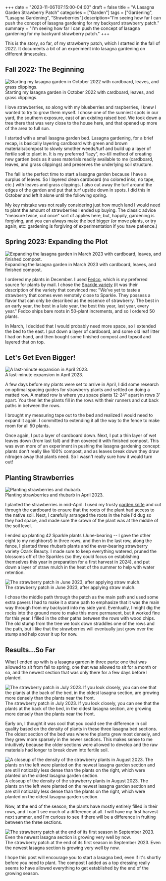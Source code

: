 +++
date = "2023-11-06T07:15:00-04:00"
draft = false
title = "A Lasagna Garden Strawberry Patch"
categories = ["Garden"]
tags = ["Gardening", "Lasagna Gardening", "Strawberries"]
description="I'm seeing how far I can push the concept of lasagna gardening for my backyard strawberry patch."
summary = "I'm seeing how far I can push the concept of lasagna gardening for my backyard strawberry patch."
+++

This is the story, so far, of my strawberry patch, which I started in the fall of 2022. It documents a bit of an experiment into lasagna gardening on different timescales.

## Fall 2022: The Beginning

<div class="text-center inline-image-container content-container-expanded">
  <img src="./fall-2022-lasagna-garden.jpg" alt="Starting my lasagna garden in October 2022 with cardboard, leaves, and grass clippings." class="img-responsive img-center"></img>
  <div class="caption-container">
    <div class="inline-image-caption">Starting my lasagna garden in October 2022 with cardboard, leaves, and grass clippings.</div>
  </div>
</div>

I love strawberries, so along with my blueberries and raspberries, I knew I wanted to try to grow them myself. I chose one of the sunniest spots in our yard, the southern exposure, east of an existing raised bed. We took down a tree there that was very close to the house here, and that opened up more of the area to full sun.

I started with a small lasagna garden bed. Lasagna gardening, for a brief recap, is basically layering cardboard with green and brown materials/compost to slowly smother weeds/turf and build up a layer of fertile soil to plant in. It is my preferred "lazy", no-till method of creating new garden beds as it uses materials readily available to me (cardboard, leaves, and grass clippings) and preserves the underlying soil structure.

The fall is the perfect time to start a lasagna garden because I have a surplus of leaves. So I layered clean cardboard (no colored inks, no tape, etc.) with leaves and grass clippings. I also cut away the turf around the edges of the garden and put that turf upside down in spots. I did this in October and left it alone until the following spring.

My key mistake was not really considering just how much land I would need to plant the amount of strawberries I ended up buying. The classic advice "measure twice, cut once" sort of applies here, but, happily, gardening is forgiving, and you can always make the bed bigger (or move plants, or try again, etc: gardening is forgiving of experimentation if you have patience.)

## Spring 2023: Expanding the Plot

<div class="text-center inline-image-container content-container-expanded">
  <img src="./march-2023-lasagna-garden.jpg" alt="Expanding the lasagna garden in March 2023 with cardboard, leaves, and finished compost." class="img-responsive img-center"></img>
  <div class="caption-container">
    <div class="inline-image-caption">Expanding the lasagna garden in March 2023 with cardboard, leaves, and finished compost.</div>
  </div>
</div>

I ordered my plants in December. I used [Fedco](https://fedcoseeds.com/), which is my preferred source for plants by mail. I chose the [Sparkle variety](https://fedcoseeds.com/trees/sparkle-june-bearing-strawberry-385) (it was their description of the variety that convinced me: "We’ve yet to taste a strawberry that comes even remotely close to Sparkle. They possess a flavor that can only be described as the essence of strawberry. The best in an early year, the best in a late year, the best this year, last year, every year." Fedco ships bare roots in 50-plant increments, and so I ordered 50 plants.

In March, I decided that I would probably need more space, so I extended the bed to the east. I put down a layer of cardboard, and some old leaf litter I had on hand, and then bought some finished compost and topsoil and layered that on top.

## Let's Get Even Bigger!

<div class="text-center inline-image-container content-container-expanded">
  <img src="./april-2023-lasagna-garden.jpg" alt="A last-minute expansion in April 2023." class="img-responsive img-center"></img>
  <div class="caption-container">
    <div class="inline-image-caption">A last-minute expansion in April 2023.</div>
  </div>
</div>

A few days before my plants were set to arrive in April, I did some research on optimal spacing guides for strawberry plants and settled on doing a matted row. A matted row is where you space plants 12-24" apart in rows 3' apart. You then let the plants fill in the rows with their runners and cut back paths in between the rows.

I brought my measuring tape out to the bed and realized I would need to expand it again. I committed to extending it all the way to the fence to make room for all 50 plants.

Once again, I put a layer of cardboard down. Next, I put a thin layer of wet leaves down (from last fall) and then covered it with finished compost. This was even more of an experiment in pushing the lasagna gardening concept: plants don't really like 100% compost, and as leaves break down they draw nitrogen away that plants need. So I wasn't really sure how it would turn out!

## Planting Strawberries

<div class="text-center inline-image-container content-container-expanded">
  <img src="./planting-strawberries.jpg" alt="Planting strawberries and rhubarb." class="img-responsive img-center"></img>
  <div class="caption-container">
    <div class="inline-image-caption">Planting strawberries and rhubarb in April 2023.</div>
  </div>
</div>

I planted the strawberries in mid-April. I used my trusty [garden knife](https://www.fiskars.com/en-us/gardening-and-yard-care/products/food-gardening/hori-hori-garden-tool-340130-1001) and cut through the cardboard to ensure that the roots of the plant had access to the native soil. Next, I carefully arranged the roots in the hole I'd dug so they had space, and made sure the crown of the plant was at the middle of the soil level.

I ended up planting 42 Sparkle plants (June-bearing -- I gave the other eight to my neighbors!) in three rows, and then in the last row, along the fence, I planted three rhubarb plants and the ever-bearing strawberry variety Ozark Beauty. I made sure to keep everything watered, pruned the blossoms off of the Sparkles (so they could focus on establishing themselves this year in preparation for a first harvest in 2024), and put down a layer of straw mulch in the heat of the summer to help with water retention.

<div class="text-center inline-image-container content-container-expanded">
  <img src="./straw-mulch.jpg" alt="The strawberry patch in June 2023, after applying straw mulch." class="img-responsive img-center"></img>
  <div class="caption-container">
    <div class="inline-image-caption">The strawberry patch in June 2023, after applying straw mulch.</div>
  </div>
</div>

I chose the middle path through the patch as the main path and used some extra pavers I had to make it a stone path to emphasize that it was the main way through from my backyard into my side yard. Eventually, I might dig the rocks into the ground more to make this more permanent, but it worked fine for this year. I filled in the other paths between the rows with wood chips. The old stump from the tree we took down straddles one of the rows and the path, but I like that the strawberries will eventually just grow over the stump and help cover it up for now.

## Results...So Far

What I ended up with is a lasagna garden in three parts: one that was allowed to sit from fall to spring, one that was allowed to sit for a month or so, and the newest section that was only there for a few days before I planted.

<div class="text-center inline-image-container content-container-expanded">
  <img src="./july-2023-lasagna-garden.jpg" alt="The strawberry patch in July 2023. If you look closely, you can see that the plants at the back of the bed, in the oldest lasagna section, are growing more densely than the plants near the front." class="img-responsive img-center"></img>
  <div class="caption-container">
    <div class="inline-image-caption">The strawberry patch in July 2023. If you look closely, you can see that the plants at the back of the bed, in the oldest lasagna section, are growing more densely than the plants near the front.</div>
  </div>
</div>

Early on, I thought it was cool that you could see the difference in soil quality based on the density of plants in these three lasagna bed sections. The oldest section of the bed was where the plants grew most densely, and they grew more sparsely in the newer sections. This makes sense to me intuitively because the older sections were allowed to develop and the raw materials had longer to break down into fertile soil.

<div class="text-center inline-image-container content-container-expanded">
  <img src="./strawberry-density-comparison.jpg" alt="A closeup of the density of the strawberry plants in August 2023. The plants on the left were planted on the newest lasagna garden section and are still noticably less dense than the plants on the right, which were planted on the oldest lasagna garden section." class="img-responsive img-center"></img>
  <div class="caption-container">
    <div class="inline-image-caption">A closeup of the density of the strawberry plants in August 2023. The plants on the left were planted on the newest lasagna garden section and are still noticably less dense than the plants on the right, which were planted on the oldest lasagna garden section.</div>
  </div>
</div>

Now, at the end of the season, the plants have mostly entirely filled in their rows, and I can't see much of a difference at all. I will have my first harvest next summer, and I'm curious to see if there will be a difference in fruiting between the three sections.

<div class="text-center inline-image-container content-container-expanded">
  <img src="./september-2023-strawberry-patch.jpg" alt="The strawberry patch at the end of its first season in September 2023. Even the newest lasagna section is growing very well by now." class="img-responsive img-center"></img>
  <div class="caption-container">
    <div class="inline-image-caption">The strawberry patch at the end of its first season in September 2023. Even the newest lasagna section is growing very well by now.</div>
  </div>
</div>

I hope this post will encourage you to start a lasagna bed, even if it's shortly before you need to plant. The compost I added as a top dressing really seems to have allowed everything to get established by the end of the growing season.
